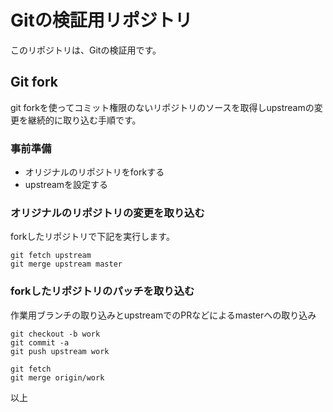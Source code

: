 # Gitの検証用リポジトリ

このリポジトリは、Gitの検証用です。

## Git fork

git forkを使ってコミット権限のないリポジトリのソースを取得しupstreamの変更を継続的に取り込む手順です。

### 事前準備

* オリジナルのリポジトリをforkする
* upstreamを設定する

### オリジナルのリポジトリの変更を取り込む

forkしたリポジトリで下記を実行します。

```
git fetch upstream
git merge upstream master
```

### forkしたリポジトリのパッチを取り込む

作業用ブランチの取り込みとupstreamでのPRなどによるmasterへの取り込み

```
git checkout -b work
git commit -a
git push upstream work
```

```
git fetch
git merge origin/work
```

以上
